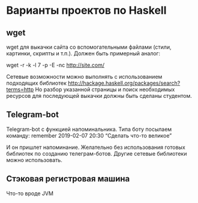 # Варианты проектов по Haskell
## wget
wget для выкачки сайта со вспомогательными файлами (стили, картинки, скрипты и т.п.). Должен быть примерный аналог:

wget -r -k -l 7 -p -E -nc http://site.com/

Сетевые возможности можно выполнять с использованием подходящих библиотек
http://hackage.haskell.org/packages/search?terms=http
Но разбор указанной страницы и поиск необходимых ресурсов для последующей выкачки должны быть сделаны студентом.

## Telegram-bot
Telegram-bot c функцией напоминальника. Типа боту посылаем команду:
remember 2019-02-07 20:30 “Сделать что-то великое”

И он пришлет напоминание. Желательно без использования готовых библиотек по созданию телеграм-ботов. Другие сетевые библиотеки можно использовать.

## Стэковая регистровая машина
Что-то вроде JVM